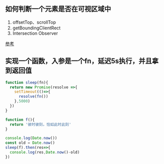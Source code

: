## 如何判断一个元素是否在可视区域中

1. offsetTop、scrollTop
2. getBoundingClientRect
3. Intersection Observer

[参考](http://fanyouf.gitee.io/interview/nb/03.html#%E4%BA%8C%E3%80%81%E5%AE%9E%E7%8E%B0%E6%96%B9%E5%BC%8F)

## 实现一个函数，入参是一个fn，延迟5s执行，并且拿到返回值

```js
function sleep(fn){
  return new Promise(resolve =>{
    setTimeout(()=>{
      resolve(fn())
    },5000)
  })
}

function f(){
  return '彼时彼刻，恰如此时此刻'
}

console.log(Date.now())
const old = Date.now()
sleep(f).then(res=>{
  console.log(res,Date.now()-old)
})
```
